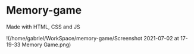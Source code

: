 # Memory-game

Made with HTML, CSS and JS

!(/home/gabriel/WorkSpace/memory-game/Screenshot 2021-07-02 at 17-19-33 Memory Game.png)
